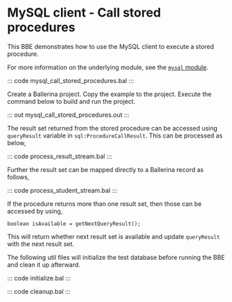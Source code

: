 # MySQL client - Call stored procedures

This BBE demonstrates how to use the MySQL client to execute a stored procedure. 

For more information on the underlying module, see the [`mysql` module](https://lib.ballerina.io/ballerinax/mysql/latest/).

::: code mysql_call_stored_procedures.bal :::

Create a Ballerina project. Copy the example to the project. Execute the command below to build and run the project.

::: out mysql_call_stored_procedures.out :::

The result set returned from the stored procedure can be accessed using `queryResult` variable in `sql:ProcedureCallResult`.
This can be processed as below,

::: code process_result_stream.bal :::

Further the result set can be mapped directly to a Ballerina record as follows,

::: code process_student_stream.bal :::

If the procedure returns more than one result set, then those can be accessed by using,
```ballerina
boolean isAvailable = getNextQueryResult();
```
This will return whether next result set is available and update `queryResult` with the next result set.

The following util files will initialize the test database before running the BBE and clean it up afterward.

::: code initialize.bal :::

::: code cleanup.bal :::
